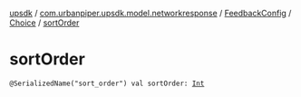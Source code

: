 [upsdk](../../../index.md) / [com.urbanpiper.upsdk.model.networkresponse](../../index.md) / [FeedbackConfig](../index.md) / [Choice](index.md) / [sortOrder](./sort-order.md)

# sortOrder

`@SerializedName("sort_order") val sortOrder: `[`Int`](https://kotlinlang.org/api/latest/jvm/stdlib/kotlin/-int/index.html)